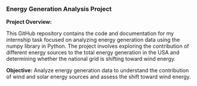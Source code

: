 ### Energy Generation Analysis Project

**Project Overview:**

This GitHub repository contains the code and documentation for my internship task focused on analyzing energy generation data using the numpy library in Python. The project involves exploring the contribution of different energy sources to the total energy generation in the USA and determining whether the national grid is shifting toward wind energy.

**Objective:** Analyze energy generation data to understand the contribution of wind and solar energy sources and assess the shift toward wind energy.


